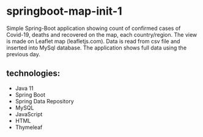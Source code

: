 # springboot-map-init-1
Simple Spring-Boot application showing count of confirmed cases of Covid-19, deaths and recovered on the map, each country/region. 
The view is made on Leaflet map (leafletjs.com).
Data is read from csv file and inserted into MySql database.
The application shows full data using the previous day.

 ## technologies:
 * Java 11
 * Spring Boot
 * Spring Data Repository
 * MySQL
 * JavaScript
 * HTML
 * Thymeleaf
